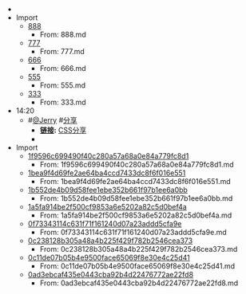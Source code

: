 - 
- Import
    - [888](888.md)
        - From: 888.md
    - [777](777.md)
        - From: 777.md
    - [666](666.md)
        - From: 666.md
    - [555](555.md)
        - From: 555.md
    - [333](333.md)
        - From: 333.md
- 14:20
    -  #[@Jerry](@Jerry.md) #[分享](分享.md)
        - **[链接](链接.md):** [CSS分享]() 
        - 
- Import
    - [1f9596c699490f40c280a57a68a0e84a779fc8d1](1f9596c699490f40c280a57a68a0e84a779fc8d1.md)
        - From: 1f9596c699490f40c280a57a68a0e84a779fc8d1.md
    - [1bea9f4d69fe2ae64ba4ccd7433dc8f6f016e551](1bea9f4d69fe2ae64ba4ccd7433dc8f6f016e551.md)
        - From: 1bea9f4d69fe2ae64ba4ccd7433dc8f6f016e551.md
    - [1b552de4b09d58fee1ebe352b661f97b1ee6a0bb](1b552de4b09d58fee1ebe352b661f97b1ee6a0bb.md)
        - From: 1b552de4b09d58fee1ebe352b661f97b1ee6a0bb.md
    - [1a5fa914be2f500cf9853a6e5202a82c5d0bef4a](1a5fa914be2f500cf9853a6e5202a82c5d0bef4a.md)
        - From: 1a5fa914be2f500cf9853a6e5202a82c5d0bef4a.md
    - [0f73343114c631f71f161240d07a23addd5cfa9e](0f73343114c631f71f161240d07a23addd5cfa9e.md)
        - From: 0f73343114c631f71f161240d07a23addd5cfa9e.md
    - [0c238128b305a48a4b225f429f782b2546cea373](0c238128b305a48a4b225f429f782b2546cea373.md)
        - From: 0c238128b305a48a4b225f429f782b2546cea373.md
    - [0c11de07b05b4e9500face65069f8e30e4c25d41](0c11de07b05b4e9500face65069f8e30e4c25d41.md)
        - From: 0c11de07b05b4e9500face65069f8e30e4c25d41.md
    - [0ad3ebcaf435e0443cba92b4d22476772ae22fd8](0ad3ebcaf435e0443cba92b4d22476772ae22fd8.md)
        - From: 0ad3ebcaf435e0443cba92b4d22476772ae22fd8.md

